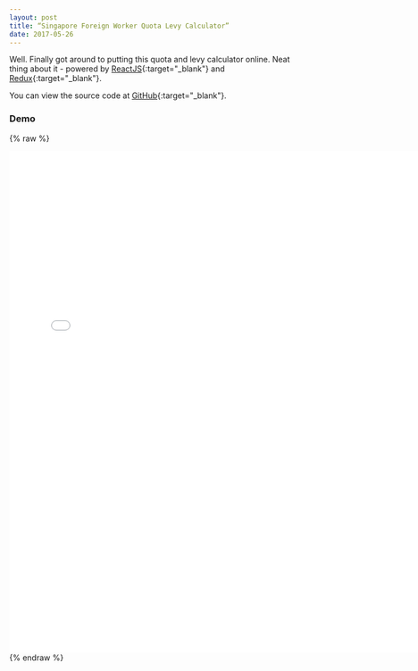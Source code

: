 ```yaml
---
layout: post
title: “Singapore Foreign Worker Quota Levy Calculator”
date: 2017-05-26
---
```


Well. Finally got around to putting this quota and levy calculator online. 
Neat thing about it - powered by [ReactJS](https://facebook.github.io/react/){:target="_blank"} and [Redux](http://redux.js.org/){:target="_blank"}. 

You can view the source code at [GitHub](https://github.com/james-yong/singapore-foreign-worker-quota-levy){:target="_blank"}.

### Demo
{% raw %}
<iframe frameborder="no" border="0" marginwidth="0" marginheight="0" width="750" height="900" src="/demo/singapore-foreign-worker-quota-levy.html"></iframe>
{% endraw %}

